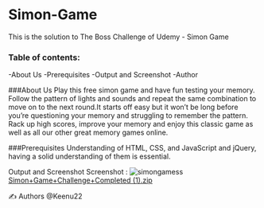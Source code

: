 # Simon-Game
This is the solution to The Boss Challenge of Udemy - Simon Game
### Table of contents:

-About Us
-Prerequisites
-Output and Screenshot
-Author
 
###About Us
Play this free simon game and have fun testing your memory. Follow the pattern of lights and sounds and repeat the same combination to move on to the next round.It starts off easy but it won’t be long before you’re questioning your memory and struggling to remember the pattern. Rack up high scores, improve your memory and enjoy this classic game as well as all our other great memory games online.

###Prerequisites
Understanding of HTML, CSS, and JavaScript and jQuery, having a solid understanding of them is essential.



Output and Screenshot
Screenshot :
![simongamess](https://user-images.githubusercontent.com/128450063/236692305-256aa7aa-bfcf-4348-b7d5-528cc7c6a889.jpg)
[Simon+Game+Challenge+Completed (1).zip](https://github.com/Keenu22/Simon-Game/files/11415591/Simon%2BGame%2BChallenge%2BCompleted.1.zip)

✍️ Authors 
@Keenu22 

